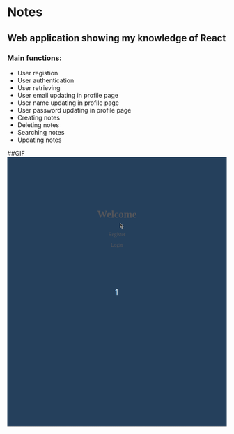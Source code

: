 # Notes

## Web application showing my knowledge of React
        
### Main functions:
* User registion 
* User authentication
* User retrieving</li>
* User email updating in profile page
* User name updating in profile page
* User password updating in profile page
* Creating notes
* Deleting notes
* Searching notes
* Updating notes
 
 ##GIF
 ![](https://github.com/evgybarabanova/notes/blob/main/stickers/app-react/public/images/gif3.gif)
